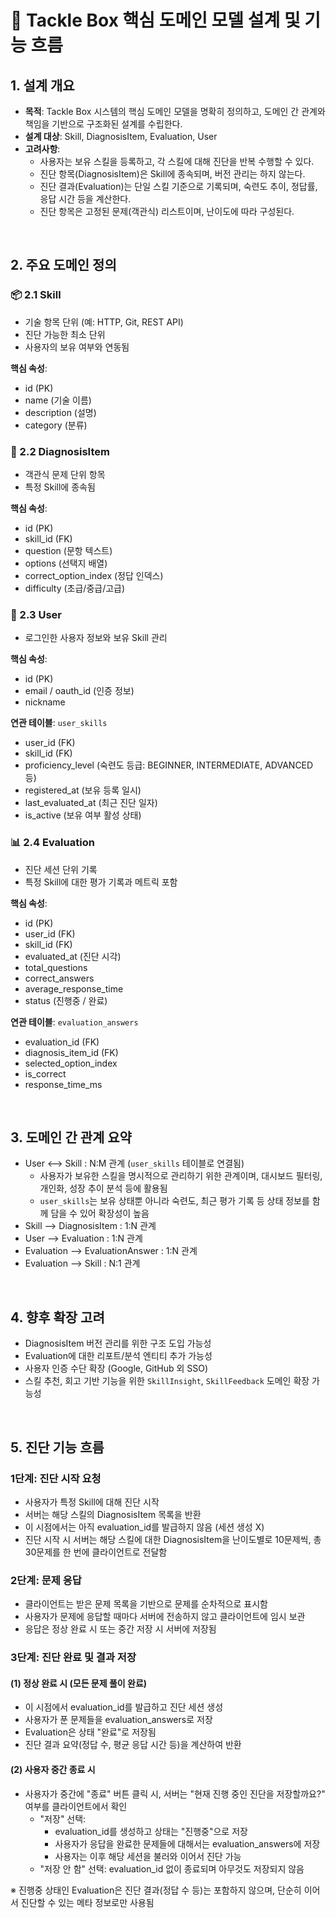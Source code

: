 # 🧩 Tackle Box 핵심 도메인 모델 설계 및 기능 흐름

## 1. 설계 개요

- **목적**: Tackle Box 시스템의 핵심 도메인 모델을 명확히 정의하고, 도메인 간 관계와 책임을 기반으로 구조화된 설계를 수립한다.
- **설계 대상**: Skill, DiagnosisItem, Evaluation, User
- **고려사항**:
  - 사용자는 보유 스킬을 등록하고, 각 스킬에 대해 진단을 반복 수행할 수 있다.
  - 진단 항목(DiagnosisItem)은 Skill에 종속되며, 버전 관리는 하지 않는다.
  - 진단 결과(Evaluation)는 단일 스킬 기준으로 기록되며, 숙련도 추이, 정답률, 응답 시간 등을 계산한다.
  - 진단 항목은 고정된 문제(객관식) 리스트이며, 난이도에 따라 구성된다.

<br>

## 2. 주요 도메인 정의

### 📦 2.1 Skill

- 기술 항목 단위 (예: HTTP, Git, REST API)
- 진단 가능한 최소 단위
- 사용자의 보유 여부와 연동됨

**핵심 속성**:

- id (PK)
- name (기술 이름)
- description (설명)
- category (분류)


### 🧩 2.2 DiagnosisItem

- 객관식 문제 단위 항목
- 특정 Skill에 종속됨

**핵심 속성**:

- id (PK)
- skill_id (FK)
- question (문항 텍스트)
- options (선택지 배열)
- correct_option_index (정답 인덱스)
- difficulty (초급/중급/고급)


### 👤 2.3 User

- 로그인한 사용자 정보와 보유 Skill 관리

**핵심 속성**:

- id (PK)
- email / oauth_id (인증 정보)
- nickname

**연관 테이블**: `user_skills`

- user_id (FK)
- skill_id (FK)
- proficiency_level (숙련도 등급: BEGINNER, INTERMEDIATE, ADVANCED 등)
- registered_at (보유 등록 일시)
- last_evaluated_at (최근 진단 일자)
- is_active (보유 여부 활성 상태)


### 📊 2.4 Evaluation

- 진단 세션 단위 기록
- 특정 Skill에 대한 평가 기록과 메트릭 포함

**핵심 속성**:

- id (PK)
- user_id (FK)
- skill_id (FK)
- evaluated_at (진단 시각)
- total_questions
- correct_answers
- average_response_time
- status (진행중 / 완료)

**연관 테이블**: `evaluation_answers`

- evaluation_id (FK)
- diagnosis_item_id (FK)
- selected_option_index
- is_correct
- response_time_ms

<br>

## 3. 도메인 간 관계 요약

- User ⟷ Skill : N:M 관계 (`user_skills` 테이블로 연결됨)
  - 사용자가 보유한 스킬을 명시적으로 관리하기 위한 관계이며, 대시보드 필터링, 개인화, 성장 추이 분석 등에 활용됨
  - `user_skills`는 보유 상태뿐 아니라 숙련도, 최근 평가 기록 등 상태 정보를 함께 담을 수 있어 확장성이 높음
- Skill ⟶ DiagnosisItem : 1:N 관계
- User ⟶ Evaluation : 1:N 관계
- Evaluation ⟶ EvaluationAnswer : 1:N 관계
- Evaluation ⟶ Skill : N:1 관계

<br>

## 4. 향후 확장 고려

- DiagnosisItem 버전 관리를 위한 구조 도입 가능성
- Evaluation에 대한 리포트/분석 엔티티 추가 가능성
- 사용자 인증 수단 확장 (Google, GitHub 외 SSO)
- 스킬 추천, 회고 기반 기능을 위한 `SkillInsight`, `SkillFeedback` 도메인 확장 가능성

<br>

## 5. 진단 기능 흐름

### 1단계: 진단 시작 요청

- 사용자가 특정 Skill에 대해 진단 시작
- 서버는 해당 스킬의 DiagnosisItem 목록을 반환
- 이 시점에서는 아직 evaluation_id를 발급하지 않음 (세션 생성 X)
- 진단 시작 시 서버는 해당 스킬에 대한 DiagnosisItem을 난이도별로 10문제씩, 총 30문제를 한 번에 클라이언트로 전달함

### 2단계: 문제 응답

- 클라이언트는 받은 문제 목록을 기반으로 문제를 순차적으로 표시함
- 사용자가 문제에 응답할 때마다 서버에 전송하지 않고 클라이언트에 임시 보관
- 응답은 정상 완료 시 또는 중간 저장 시 서버에 저장됨

### 3단계: 진단 완료 및 결과 저장

#### (1) 정상 완료 시 (모든 문제 풀이 완료)

- 이 시점에서 evaluation_id를 발급하고 진단 세션 생성
- 사용자가 푼 문제들을 evaluation_answers로 저장
- Evaluation은 상태 "완료"로 저장됨
- 진단 결과 요약(정답 수, 평균 응답 시간 등)을 계산하여 반환

#### (2) 사용자 중간 종료 시

- 사용자가 중간에 "종료" 버튼 클릭 시, 서버는 "현재 진행 중인 진단을 저장할까요?" 여부를 클라이언트에서 확인
  - "저장" 선택:
    - evaluation_id를 생성하고 상태는 "진행중"으로 저장
    - 사용자가 응답을 완료한 문제들에 대해서는 evaluation_answers에 저장
    - 사용자는 이후 해당 세션을 불러와 이어서 진단 가능
  - "저장 안 함" 선택: evaluation_id 없이 종료되며 아무것도 저장되지 않음

※ 진행중 상태인 Evaluation은 진단 결과(정답 수 등)는 포함하지 않으며, 단순히 이어서 진단할 수 있는 메타 정보로만 사용됨

